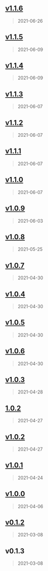 
<a name="v1.1.6"></a>
## [v1.1.6](https://github.com/Patrick-web/FLB-Music-Player-Official/compare/v1.1.5...v1.1.6)

> 2021-06-26


<a name="v1.1.5"></a>
## [v1.1.5](https://github.com/Patrick-web/FLB-Music-Player-Official/compare/v1.1.4...v1.1.5)

> 2021-06-09


<a name="v1.1.4"></a>
## [v1.1.4](https://github.com/Patrick-web/FLB-Music-Player-Official/compare/v1.1.3...v1.1.4)

> 2021-06-09


<a name="v1.1.3"></a>
## [v1.1.3](https://github.com/Patrick-web/FLB-Music-Player-Official/compare/v1.1.2...v1.1.3)

> 2021-06-07


<a name="v1.1.2"></a>
## [v1.1.2](https://github.com/Patrick-web/FLB-Music-Player-Official/compare/v1.1.1...v1.1.2)

> 2021-06-07


<a name="v1.1.1"></a>
## [v1.1.1](https://github.com/Patrick-web/FLB-Music-Player-Official/compare/v1.1.0...v1.1.1)

> 2021-06-07


<a name="v1.1.0"></a>
## [v1.1.0](https://github.com/Patrick-web/FLB-Music-Player-Official/compare/v1.0.9...v1.1.0)

> 2021-06-07


<a name="v1.0.9"></a>
## [v1.0.9](https://github.com/Patrick-web/FLB-Music-Player-Official/compare/v1.0.8...v1.0.9)

> 2021-06-03


<a name="v1.0.8"></a>
## [v1.0.8](https://github.com/Patrick-web/FLB-Music-Player-Official/compare/v1.0.7...v1.0.8)

> 2021-05-25


<a name="v1.0.7"></a>
## [v1.0.7](https://github.com/Patrick-web/FLB-Music-Player-Official/compare/v1.0.4...v1.0.7)

> 2021-04-30


<a name="v1.0.4"></a>
## [v1.0.4](https://github.com/Patrick-web/FLB-Music-Player-Official/compare/v1.0.5...v1.0.4)

> 2021-04-30


<a name="v1.0.5"></a>
## [v1.0.5](https://github.com/Patrick-web/FLB-Music-Player-Official/compare/v1.0.6...v1.0.5)

> 2021-04-30


<a name="v1.0.6"></a>
## [v1.0.6](https://github.com/Patrick-web/FLB-Music-Player-Official/compare/v1.0.3...v1.0.6)

> 2021-04-30


<a name="v1.0.3"></a>
## [v1.0.3](https://github.com/Patrick-web/FLB-Music-Player-Official/compare/1.0.2...v1.0.3)

> 2021-04-28


<a name="1.0.2"></a>
## [1.0.2](https://github.com/Patrick-web/FLB-Music-Player-Official/compare/v1.0.2...1.0.2)

> 2021-04-27


<a name="v1.0.2"></a>
## [v1.0.2](https://github.com/Patrick-web/FLB-Music-Player-Official/compare/v1.0.1...v1.0.2)

> 2021-04-27


<a name="v1.0.1"></a>
## [v1.0.1](https://github.com/Patrick-web/FLB-Music-Player-Official/compare/v1.0.0...v1.0.1)

> 2021-04-24


<a name="v1.0.0"></a>
## [v1.0.0](https://github.com/Patrick-web/FLB-Music-Player-Official/compare/v0.1.2...v1.0.0)

> 2021-04-06


<a name="v0.1.2"></a>
## [v0.1.2](https://github.com/Patrick-web/FLB-Music-Player-Official/compare/v0.1.3...v0.1.2)

> 2021-03-08


<a name="v0.1.3"></a>
## v0.1.3

> 2021-03-08

